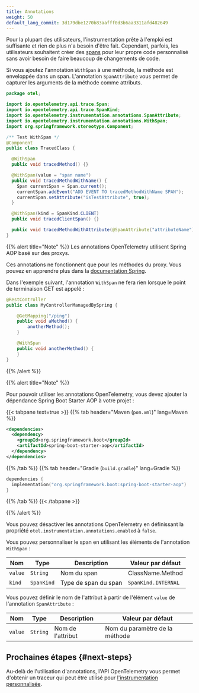 ```yaml
---
title: Annotations
weight: 50
default_lang_commit: 3d179dbe1270b83aafff0d3b6aa3311afd482649
---
```


<!-- markdownlint-disable blanks-around-fences -->
<?code-excerpt path-base="examples/java/spring-starter"?>

Pour la plupart des utilisateurs, l'instrumentation prête à l'emploi est
suffisante et rien de plus n'a besoin d'être fait. Cependant, parfois, les
utilisateurs souhaitent créer des [spans](/docs/concepts/signals/traces/#spans)
pour leur propre code personnalisé sans avoir besoin de faire beaucoup de
changements de code.

Si vous ajoutez l'annotation `WithSpan` à une méthode, la méthode est enveloppée
dans un span. L'annotation `SpanAttribute` vous permet de capturer les arguments
de la méthode comme attributs.

<!-- prettier-ignore-start -->
<?code-excerpt "src/main/java/otel/TracedClass.java"?>
```java
package otel;

import io.opentelemetry.api.trace.Span;
import io.opentelemetry.api.trace.SpanKind;
import io.opentelemetry.instrumentation.annotations.SpanAttribute;
import io.opentelemetry.instrumentation.annotations.WithSpan;
import org.springframework.stereotype.Component;

/** Test WithSpan */
@Component
public class TracedClass {

  @WithSpan
  public void tracedMethod() {}

  @WithSpan(value = "span name")
  public void tracedMethodWithName() {
    Span currentSpan = Span.current();
    currentSpan.addEvent("ADD EVENT TO tracedMethodWithName SPAN");
    currentSpan.setAttribute("isTestAttribute", true);
  }

  @WithSpan(kind = SpanKind.CLIENT)
  public void tracedClientSpan() {}

  public void tracedMethodWithAttribute(@SpanAttribute("attributeName") String parameter) {}
}
```
<!-- prettier-ignore-end -->

{{% alert title="Note" %}} Les annotations OpenTelemetry utilisent Spring AOP
basé sur des proxys.

Ces annotations ne fonctionnent que pour les méthodes du proxy. Vous pouvez en
apprendre plus dans la
[documentation Spring](https://docs.spring.io/spring-framework/reference/core/aop/proxying.html).

Dans l'exemple suivant, l'annotation `WithSpan` ne fera rien lorsque le point de
terminaison GET est appelé :

```java
@RestController
public class MyControllerManagedBySpring {

    @GetMapping("/ping")
    public void aMethod() {
        anotherMethod();
    }

    @WithSpan
    public void anotherMethod() {
    }
}
```

{{% /alert %}}

{{% alert title="Note" %}}

Pour pouvoir utiliser les annotations OpenTelemetry, vous devez ajouter la
dépendance Spring Boot Starter AOP à votre projet :

{{< tabpane text=true >}} {{% tab header="Maven (`pom.xml`)" lang=Maven %}}

```xml
<dependencies>
  <dependency>
    <groupId>org.springframework.boot</groupId>
    <artifactId>spring-boot-starter-aop</artifactId>
  </dependency>
</dependencies>
```

{{% /tab %}} {{% tab header="Gradle (`build.gradle`)" lang=Gradle %}}

```kotlin
dependencies {
  implementation("org.springframework.boot:spring-boot-starter-aop")
}
```

{{% /tab %}} {{< /tabpane >}}

{{% /alert %}}

Vous pouvez désactiver les annotations OpenTelemetry en définissant la propriété
`otel.instrumentation.annotations.enabled` à `false`.

Vous pouvez personnaliser le span en utilisant les éléments de l'annotation
`WithSpan` :

| Nom     | Type       | Description          | Valeur par défaut   |
| ------- | ---------- | -------------------- | ------------------- |
| `value` | `String`   | Nom du span          | ClassName.Method    |
| `kind`  | `SpanKind` | Type de span du span | `SpanKind.INTERNAL` |

Vous pouvez définir le nom de l'attribut à partir de l'élément `value` de
l'annotation `SpanAttribute` :

| Nom     | Type     | Description       | Valeur par défaut              |
| ------- | -------- | ----------------- | ------------------------------ |
| `value` | `String` | Nom de l'attribut | Nom du paramètre de la méthode |

## Prochaines étapes {#next-steps}

Au-delà de l'utilisation d'annotations, l'API OpenTelemetry vous permet
d'obtenir un traceur qui peut être utilisé pour
[l'instrumentation personnalisée](../api).
